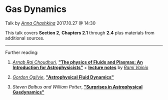 # Gas Dynamics

Talk by [*Anna Chashkina*](https://github.com/annachashkina) 2017.10.27 @ 14:30

This talk covers **Section 2**, **Chapters 2.1** through **2.4** plus materials from additional sources.

---

Further reading:

1. [*Arnab Rai Choudhuri*](http://www.physics.iisc.ernet.in/~arnab/), [**"The physics of Fluids and Plasmas: An Introduction for Astrophysicists"**](https://www.amazon.co.uk/Physics-Fluids-Plasmas-Introduction-Astrophysicists/dp/0521555434/) + [**lecture notes**](https://nettiopsu.utu.fi/opas/opetusohjelma/marjapuuro.htm?id=8776) by [*Rami Vainio*](https://users.utu.fi/ravainio/)

2. [*Gordon Ogilvie*](http://www.damtp.cam.ac.uk/user/gio10/), [**"Astrophysical Fluid Dynamics"**](https://arxiv.org/pdf/1604.03835.pdf)

3. *Steven Balbus and William Potter*, [**"Surprises in Astrophysical Gasdynamics"**](https://arxiv.org/pdf/1603.06489.pdf)
